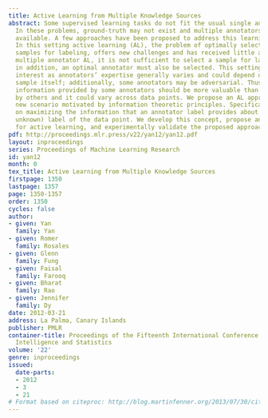 ```yaml
---
title: Active Learning from Multiple Knowledge Sources
abstract: Some supervised learning tasks do not fit the usual single annotator scenario.
  In these problems, ground-truth may not exist and multiple annotators are generally
  available. A few approaches have been proposed to address this learning problem.
  In this setting active learning (AL), the problem of optimally selecting unlabeled
  samples for labeling, offers new challenges and has received little attention. In
  multiple annotator AL, it is not sufficient to select a sample for labeling since,
  in addition, an optimal annotator must also be selected. This setting is of great
  interest as annotators’ expertise generally varies and could depend on the given
  sample itself; additionally, some annotators may be adversarial. Thus, clearly the
  information provided by some annotators should be more valuable than that provided
  by others and it could vary across data points. We propose an AL approach for this
  new scenario motivated by information theoretic principles. Specifically, we focus
  on maximizing the information that an annotator label provides about the true (but
  unknown) label of the data point. We develop this concept, propose an algorithm
  for active learning, and experimentally validate the proposed approach.
pdf: http://proceedings.mlr.press/v22/yan12/yan12.pdf
layout: inproceedings
series: Proceedings of Machine Learning Research
id: yan12
month: 0
tex_title: Active Learning from Multiple Knowledge Sources
firstpage: 1350
lastpage: 1357
page: 1350-1357
order: 1350
cycles: false
author:
- given: Yan
  family: Yan
- given: Romer
  family: Rosales
- given: Glenn
  family: Fung
- given: Faisal
  family: Farooq
- given: Bharat
  family: Rao
- given: Jennifer
  family: Dy
date: 2012-03-21
address: La Palma, Canary Islands
publisher: PMLR
container-title: Proceedings of the Fifteenth International Conference on Artificial
  Intelligence and Statistics
volume: '22'
genre: inproceedings
issued:
  date-parts:
  - 2012
  - 3
  - 21
# Format based on citeproc: http://blog.martinfenner.org/2013/07/30/citeproc-yaml-for-bibliographies/
---
```

